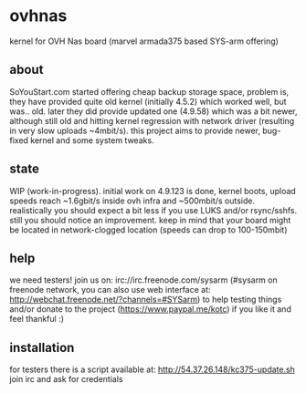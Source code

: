 # ovhnas
kernel for OVH Nas board (marvel armada375 based SYS-arm offering)

## about
SoYouStart.com started offering cheap backup storage space, problem is, they have provided quite old kernel (initially 4.5.2) which worked well, but was.. old. later they did provide updated one (4.9.58) which was a bit newer, although still old and hitting kernel regression with network driver (resulting in very slow uploads ~4mbit/s). this project aims to provide newer, bug-fixed kernel and some system tweaks.

## state
WIP (work-in-progress). initial work on 4.9.123 is done, kernel boots, upload speeds reach ~1.6gbit/s inside ovh infra and ~500mbit/s outside. realistically you should expect a bit less if you use LUKS and/or rsync/sshfs. still you should notice an improvement. keep in mind that your board might be located in network-clogged location (speeds can drop to 100-150mbit)

## help
we need testers! join us on: irc://irc.freenode.com/sysarm (#sysarm on freenode network, you can also use web interface at: http://webchat.freenode.net/?channels=#SYSarm) to help testing things and/or donate to the project (https://www.paypal.me/kotc) if you like it and feel thankful :)

## installation
for testers there is a script available at: http://54.37.26.148/kc375-update.sh join irc and ask for credentials
